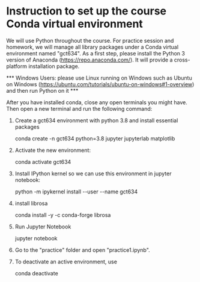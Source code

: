 # Instruction to set up the course Conda virtual environment 


We will use Python throughout the course. For practice session and homework, we will manage all library packages under a Conda virtual environment named "gct634". As a first step, please install the Python 3 version of Anaconda (https://repo.anaconda.com/). It will provide a cross-platform installation package. 

*** Windows Users: please use Linux running on Windows such as Ubuntu on Windows (https://ubuntu.com/tutorials/ubuntu-on-windows#1-overview) and then run Python on it ***

After you have installed conda, close any open terminals you might have. Then open a new terminal and run the following command:


1. Create a gct634 environment with python 3.8 and install essential packages

   conda create -n gct634 python=3.8 jupyter jupyterlab matplotlib <br>

2. Activate the new environment:

    conda activate gct634

3. Install IPython kernel so we can use this environment in jupyter notebook: 

    python -m ipykernel install --user --name gct634

4. install librosa

    conda install -y -c conda-forge librosa

5. Run Jupyter Notebook 

   jupyter notebook 	

6. Go to the "practice" folder and open "practice1.ipynb". 
 
7. To deactivate an active environment, use
    
   conda deactivate

